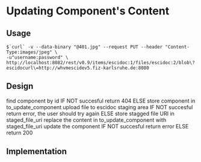 # Updating Component's Content

## Usage

```
$`curl` -v --data-binary "@401.jpg" --request PUT --header "Content-Type:images/jpeg" \
-u"username:password" \
http://localhost:8082/rest/v0.9/items/escidoc:1/files/escidoc:2/blob\?escidocurl\=http://whvmescidev5.fiz-karlsruhe.de:8080
```

## Design

find component by id
IF NOT succesful
  return 404
ELSE
  store component in to_update_component
  upload file to escidoc staging area
  IF NOT succesful
    return error, the user should try again
  ELSE
    store stagged file URI in staged_file_uri
    replace the content in to_update_component with staged_file_uri
    update the component
    IF NOT succesful
      return error
    ELSE
      return 200

## Implementation
